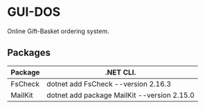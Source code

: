 # GUI-DOS
Online Gift-Basket ordering system.

## Packages
|Package     |.NET CLI.                          |
|------------|-----------------------------------|
|FsCheck     |dotnet add FsCheck --version 2.16.3|
|MailKit     |dotnet add package MailKit --version 2.15.0|
